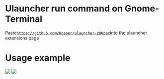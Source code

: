 # Ulauncher run command on Gnome-Terminal

Paste<code>https://github.com/Hoaper/ulauncher-zh0per</code>into the ulauncher extensions page

# Usage example
<img src="https://github.com/Hoaper/ulauncher-zh0per/blob/main/images/example-2.png" width="auto" height="auto" />

<img src="https://github.com/Hoaper/ulauncher-zh0per/blob/main/images/example-1.png" width="auto" height="auto" />
